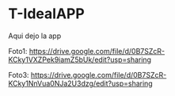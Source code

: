 T-IdealAPP
==========
Aqui dejo la app

Foto1: 
https://drive.google.com/file/d/0B7SZcR-KCky1VXZPek9iamZ5bUk/edit?usp=sharing

Foto3:
https://drive.google.com/file/d/0B7SZcR-KCky1NnVua0NJa2U3dzg/edit?usp=sharing


